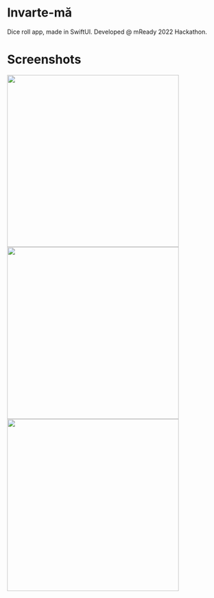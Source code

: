 # Invarte-mă

Dice roll app, made in SwiftUI.
Developed @ mReady 2022 Hackathon.

# Screenshots

<img src="https://i.imgur.com/7gtDR6r.png" width=400px></img><img src="https://i.imgur.com/MZSXkhl.png" width=400px></img><img src="https://i.imgur.com/IqszZKi.png" width=400px></img>
